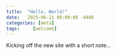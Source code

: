 ```yaml
---
title:  "Hello, World!"
date:   2025-06-21 00:00:00 -0400
categories: [meta]
tags:     [welcome]
---
```


Kicking off the new site with a short note…
